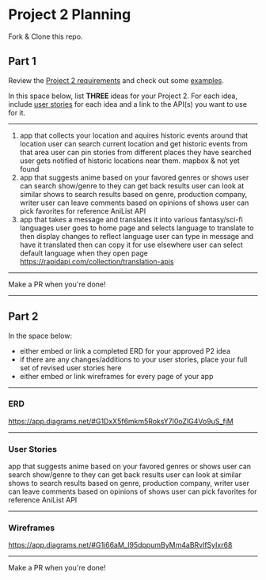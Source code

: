 # Project 2 Planning

Fork & Clone this repo.

## Part 1

Review the [Project 2 requirements](https://tmdarneille.gitbook.io/sei-ga-sea/11-projects/project-2#project-feedback-evaluation) and check out some [examples](https://www.google.com/url?q=https://tmdarneille.gitbook.io/sei-ga-sea/11-projects/past-projects/project2&sa=D&source=calendar&ust=1597596784944000&usg=AOvVaw1ihTzKFunxKsL2f6sIYdlC).

In this space below, list **THREE** ideas for your Project 2. For each idea, include [user stories](https://revelry.co/user-stories-that-dont-suck/) for each idea and a link to the API(s) you want to use for it.

--------------------------------------------------------
1. app that collects your location and aquires historic events around that location
user can search current location and get historic events from that area
user can pin stories from different places they have searched
user gets notified of historic locations near them.
    mapbox & not yet found
2. app that suggests anime based on your favored genres or shows 
user can search show/genre to they can get back results 
user can look at similar shows to search results based on genre, production company, writer
user can leave comments based on opinions of shows
user can pick favorites for reference 
    AniList API
3. app that takes a message and translates it into various fantasy/sci-fi languages
user goes to home page and selects language to translate to then display changes to reflect language
user can type in message and have it translated then can copy it for use elsewhere 
user can select default language when they open page
    https://rapidapi.com/collection/translation-apis

---------------------------------------------------------

Make a PR when you're done!

---

## Part 2

In the space below:
* either embed or link a completed ERD for your approved P2 idea
* if there are any changes/additions to your user stories, place your full set of revised user stories here
* either embed or link wireframes for every page of your app

----------------------------------------------------------
### ERD

https://app.diagrams.net/#G1DxX5f6mkm5RoksY7l0oZlG4Vo9uS_fjM

----------------------------------------------------------
### User Stories
app that suggests anime based on your favored genres or shows 
user can search show/genre to they can get back results 
user can look at similar shows to search results based on genre, production company, writer
user can leave comments based on opinions of shows
user can pick favorites for reference 
    AniList API

----------------------------------------------------------
### Wireframes

https://app.diagrams.net/#G1i66aM_I95dppumByMm4aBRvlfSyIxr68

----------------------------------------------------------

Make a PR when you're done!
